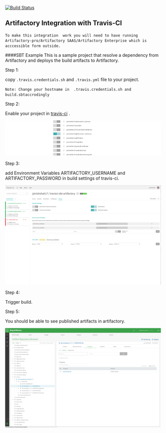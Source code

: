 [![Build Status](https://travis-ci.org/jainishshah17/travisci-sbt-artifactory.svg?branch=master)](https://travis-ci.org/jainishshah17/travisci-sbt-artifactory)


## Artifactory Integration with Travis-CI

`To make this integration  work you will need to have running Artifactory-pro/Artifactory SAAS/Artifactory Enterprise which is acccessible form outside.`

####SBT Example
This is a sample project that resolve a dependency from Artifactory and deploys the build artifacts to Artifactory.

Step 1:

copy ```.travis.credentials.sh``` and ```.travis.yml``` file to your project.

`Note: Change your hostname in  .travis.credentials.sh and build.sbtaccrodingly` 

Step 2: 

Enable your project in [travis-ci](https://travis-ci.org/) .

![screenshot](img/Screen_Shot1.png)

Step 3:

add Environment Variables ARTIFACTORY_USERNAME and ARTIFACTORY_PASSWORD in build settings of travis-ci.

![screenshot](img/Screen_Shot2.png)

Step 4:

Trigger build.

Step 5: 

You should be able to see published artifacts in artifactory.

![screenshot](img/Screen_Shot3.png)

